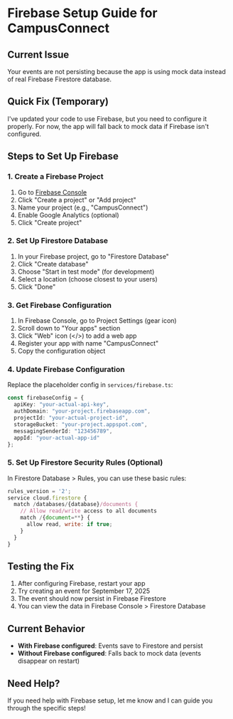 # Firebase Setup Guide for CampusConnect

## Current Issue
Your events are not persisting because the app is using mock data instead of real Firebase Firestore database.

## Quick Fix (Temporary)
I've updated your code to use Firebase, but you need to configure it properly. For now, the app will fall back to mock data if Firebase isn't configured.

## Steps to Set Up Firebase

### 1. Create a Firebase Project
1. Go to [Firebase Console](https://console.firebase.google.com/)
2. Click "Create a project" or "Add project"
3. Name your project (e.g., "CampusConnect")
4. Enable Google Analytics (optional)
5. Click "Create project"

### 2. Set Up Firestore Database
1. In your Firebase project, go to "Firestore Database"
2. Click "Create database"
3. Choose "Start in test mode" (for development)
4. Select a location (choose closest to your users)
5. Click "Done"

### 3. Get Firebase Configuration
1. In Firebase Console, go to Project Settings (gear icon)
2. Scroll down to "Your apps" section
3. Click "Web" icon (</>) to add a web app
4. Register your app with name "CampusConnect"
5. Copy the configuration object

### 4. Update Firebase Configuration
Replace the placeholder config in `services/firebase.ts`:

```typescript
const firebaseConfig = {
  apiKey: "your-actual-api-key",
  authDomain: "your-project.firebaseapp.com",
  projectId: "your-actual-project-id",
  storageBucket: "your-project.appspot.com",
  messagingSenderId: "123456789",
  appId: "your-actual-app-id"
};
```

### 5. Set Up Firestore Security Rules (Optional)
In Firestore Database > Rules, you can use these basic rules:

```javascript
rules_version = '2';
service cloud.firestore {
  match /databases/{database}/documents {
    // Allow read/write access to all documents
    match /{document=**} {
      allow read, write: if true;
    }
  }
}
```

## Testing the Fix

1. After configuring Firebase, restart your app
2. Try creating an event for September 17, 2025
3. The event should now persist in Firebase Firestore
4. You can view the data in Firebase Console > Firestore Database

## Current Behavior

- **With Firebase configured**: Events save to Firestore and persist
- **Without Firebase configured**: Falls back to mock data (events disappear on restart)

## Need Help?

If you need help with Firebase setup, let me know and I can guide you through the specific steps!
